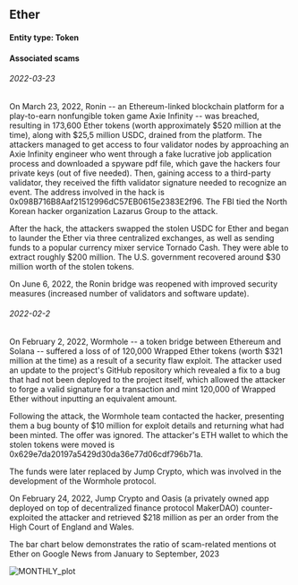 ## Ether

#### Entity type: Token

#### Associated scams

###### 2022-03-23
On March 23, 2022, Ronin -- an Ethereum-linked blockchain platform for a play-to-earn nonfungible token game Axie Infinity -- was breached, resulting in 173,600 Ether tokens (worth approximately $520 million at the time), along with $25,5 million USDС, drained from the platform. The attackers managed to get access to four validator nodes by approaching an Axie Infinity engineer who went through a fake lucrative job application process and downloaded a spyware pdf file, which gave the hackers four private keys (out of five needed). Then, gaining access to a third-party validator, they received the fifth validator signature needed to recognize an event. The address involved in the hack is 0x098B716B8Aaf21512996dC57EB0615e2383E2f96. The FBI tied the North Korean hacker organization Lazarus Group to the attack. 

After the hack, the attackers swapped the stolen USDC for Ether and began to launder the Ether via three centralized exchanges, as well as sending funds to a popular currency mixer service Tornado Cash. They were able to extract roughly $200 million. The U.S. government recovered around $30 million worth of the stolen tokens. 

On June 6, 2022, the Ronin bridge was reopened with improved security measures (increased number of validators and software update).  

###### 2022-02-2
On February 2, 2022, Wormhole -- a token bridge between Ethereum and Solana -- suffered a loss of of 120,000 Wrapped Ether tokens (worth $321 million at the time) as a result of a security flaw exploit. The attacker used an update to the project's GitHub repository which revealed a fix to a bug that had not been deployed to the project itself, which allowed the attacker to forge a valid signature for a transaction and mint 120,000 of Wrapped Ether without inputting an equivalent amount. 

Following the attack, the Wormhole team contacted the hacker, presenting them a bug bounty of $10 million for exploit details and returning what had been minted. The offer was ignored. The attacker's ETH wallet to which the stolen tokens were moved is 0x629e7da20197a5429d30da36e77d06cdf796b71a. 

The funds were later replaced by Jump Crypto, which was involved in the development of the Wormhole protocol. 

On February 24, 2022, Jump Crypto and Oasis (a privately owned app deployed on top of decentralized finance protocol MakerDAO) counter-exploited the attacker and retrieved $218 million as per an order from the High Court of England and Wales. 





The bar chart below demonstrates the ratio of scam-related mentions ot Ether on Google News from January to September, 2023

![MONTHLY_plot](https://github.com/fedorshm/crypto_challenge/assets/147091881/a4f0e083-9ab4-48d2-aa17-ef269e74ae6e)
